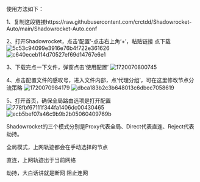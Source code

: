 使用方法如下：





1、复制这段链接https://raw.githubusercontent.com/crctdd/Shadowrocket-Auto/main/Shadowrocket-Auto.conf





2、打开Shadowrocket，点击‘配置’-点击右上角‘+’，粘贴链接 点下载
![5c53c94099e3916e76b4f722e361626](https://github.com/crctdd/Shadowrocket-Auto/assets/105903283/06ad41e3-baf6-4aa1-b2a7-89257fbf0d67)
![c640eceb114d70527ef69d14767e6e1](https://github.com/crctdd/Shadowrocket-Auto/assets/105903283/f7969d06-c379-4e7b-9848-4ad8f2dfc460)





3、下载完点一下文件，弹窗点击‘使用配置’
![1720070800745](https://github.com/crctdd/Shadowrocket-Auto/assets/105903283/8573fdeb-1f5d-4c69-8751-1f037879f6fb)





4、点击配置文件的感叹号，进入文件内部，点‘代理分组’，可在这里修改节点分流策略
![1720070984179](https://github.com/crctdd/Shadowrocket-Auto/assets/105903283/6c5ba60e-42ad-4902-a1f9-78ec07323ff6)
![dbca183b2c3b648013c6dbec7058619](https://github.com/crctdd/Shadowrocket-Auto/assets/105903283/e6711f87-8182-4513-b769-30d4a80bd7cc)





5、打开首页，确保全局路由选项是打开配置
![778fbf67111f344fa1406dc00430465](https://github.com/crctdd/Shadowrocket-Auto/assets/105903283/6993a7ea-ee6c-4b5a-9c35-483462c34b46)
![ecb5bef07a46c9b9b2b05060409769b](https://github.com/crctdd/Shadowrocket-Auto/assets/105903283/2ee8131e-3529-48c6-8d82-b1ed4e08443f)





Shadowrocket的三个模式分别是Proxy代表全局、Direct代表直连、Reject代表劫持。


全局模式，上网轨迹都会在手动选择的节点


直连，上网轨迹出于当前网络


劫持，大白话讲就是断网 阻止连网
